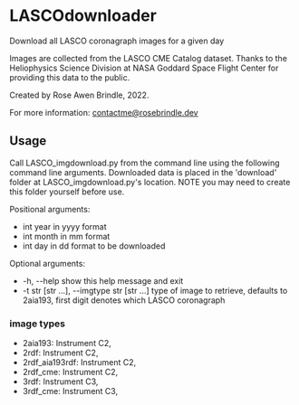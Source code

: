 # LASCOdownloader
Download all LASCO coronagraph images for a given day

Images are collected from the LASCO CME Catalog dataset. Thanks to the Heliophysics Science Division at
NASA Goddard Space Flight Center for providing this data to the public.

Created by Rose Awen Brindle, 2022.

For more information: contactme@rosebrindle.dev

## Usage
Call LASCO_imgdownload.py from the command line using the following command line arguments. Downloaded data is placed in the 'download' folder at LASCO_imgdownload.py's location. NOTE you may need to create this folder yourself before use.

Positional arguments:
- int                   year in yyyy format
- int                   month in mm format
- int                   day in dd format to be downloaded

Optional arguments:
- -h, --help            show this help message and exit
- -t str [str ...], --imgtype str [str ...]
                        type of image to retrieve, defaults to 2aia193, first digit denotes which LASCO coronagraph

### image types
- 2aia193: Instrument C2, 
- 2rdf: Instrument C2, 
- 2rdf_aia193rdf: Instrument C2, 
- 2rdf_cme: Instrument C2, 
- 3rdf: Instrument C3, 
- 3rdf_cme: Instrument C3, 